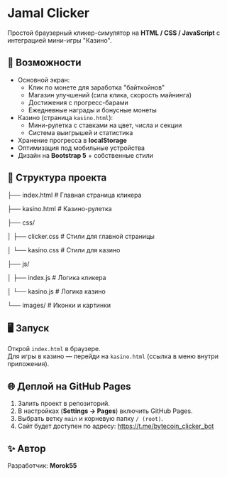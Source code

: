 # Jamal Clicker

Простой браузерный кликер-симулятор на **HTML / CSS / JavaScript** с интеграцией мини-игры "Казино".

## 🚀 Возможности
- Основной экран:
  - Клик по монете для заработка "байткойнов"
  - Магазин улучшений (сила клика, скорость майнинга)
  - Достижения с прогресс-барами
  - Ежедневные награды и бонусные монеты
- Казино (страница `kasino.html`):
  - Мини-рулетка с ставками на цвет, числа и секции
  - Система выигрышей и статистика
- Хранение прогресса в **localStorage**
- Оптимизация под мобильные устройства
- Дизайн на **Bootstrap 5** + собственные стили

## 📂 Структура проекта
├── index.html # Главная страница кликера

├── kasino.html # Казино-рулетка

├── css/

│ ├── clicker.css # Стили для главной страницы

│ └── kasino.css # Стили для казино

├── js/

│ ├── index.js # Логика кликера

│ └── kasino.js # Логика казино

└── images/ # Иконки и картинки

## 🖥️ Запуск
Открой `index.html` в браузере.  
Для игры в казино — перейди на `kasino.html` (ссылка в меню внутри приложения).

## 🌐 Деплой на GitHub Pages
1. Залить проект в репозиторий.
2. В настройках (**Settings → Pages**) включить GitHub Pages.
3. Выбрать ветку `main` и корневую папку `/ (root)`.
4. Сайт будет доступен по адресу: https://t.me/bytecoin_clicker_bot

## ✨ Автор
Разработчик: **Morok55**
